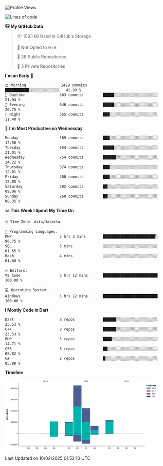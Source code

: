 <!--START_SECTION:waka-->
![Profile Views](http://img.shields.io/badge/Profile%20Views-0-blue)

![Lines of code](https://img.shields.io/badge/From%20Hello%20World%20I%27ve%20Written-1.0%20million%20lines%20of%20code-blue)

**🐱 My GitHub Data** 

> 📦 109.1 kB Used in GitHub's Storage 
 > 
> 🚫 Not Opted to Hire
 > 
> 📜 38 Public Repositories 
 > 
> 🔑 3 Private Repositories 
 > 
**I'm an Early 🐤** 

```text
🌞 Morning                1429 commits        ███████████░░░░░░░░░░░░░░   45.90 % 
🌆 Daytime                683 commits         █████░░░░░░░░░░░░░░░░░░░░   21.94 % 
🌃 Evening                646 commits         █████░░░░░░░░░░░░░░░░░░░░   20.75 % 
🌙 Night                  355 commits         ███░░░░░░░░░░░░░░░░░░░░░░   11.40 % 
```
📅 **I'm Most Productive on Wednesday** 

```text
Monday                   389 commits         ███░░░░░░░░░░░░░░░░░░░░░░   12.50 % 
Tuesday                  654 commits         █████░░░░░░░░░░░░░░░░░░░░   21.01 % 
Wednesday                754 commits         ██████░░░░░░░░░░░░░░░░░░░   24.22 % 
Thursday                 374 commits         ███░░░░░░░░░░░░░░░░░░░░░░   12.01 % 
Friday                   400 commits         ███░░░░░░░░░░░░░░░░░░░░░░   12.85 % 
Saturday                 282 commits         ██░░░░░░░░░░░░░░░░░░░░░░░   09.06 % 
Sunday                   260 commits         ██░░░░░░░░░░░░░░░░░░░░░░░   08.35 % 
```


📊 **This Week I Spent My Time On** 

```text
🕑︎ Time Zone: Asia/Jakarta

💬 Programming Languages: 
PHP                      5 hrs 2 mins        ████████████████████████░   96.75 % 
SQL                      5 mins              ░░░░░░░░░░░░░░░░░░░░░░░░░   01.65 % 
Bash                     4 mins              ░░░░░░░░░░░░░░░░░░░░░░░░░   01.60 % 

🔥 Editors: 
VS Code                  5 hrs 12 mins       █████████████████████████   100.00 % 

💻 Operating System: 
Windows                  5 hrs 12 mins       █████████████████████████   100.00 % 
```

**I Mostly Code in Dart** 

```text
Dart                     8 repos             ██████░░░░░░░░░░░░░░░░░░░   23.53 % 
C++                      8 repos             ██████░░░░░░░░░░░░░░░░░░░   23.53 % 
PHP                      5 repos             ████░░░░░░░░░░░░░░░░░░░░░   14.71 % 
CSS                      3 repos             ██░░░░░░░░░░░░░░░░░░░░░░░   08.82 % 
C#                       2 repos             █░░░░░░░░░░░░░░░░░░░░░░░░   05.88 % 
```



**Timeline**

![Lines of Code chart](https://raw.githubusercontent.com/PradiptaAhmad/PradiptaAhmad/main/assets/bar_graph.png)


 Last Updated on 16/02/2025 01:52:10 UTC
<!--END_SECTION:waka-->
